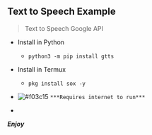 ## Text to Speech Example

> Text to Speech Google API

- Install in Python
  - `python3 -m pip install gtts`

- Install in Termux
  - `pkg install sox -y`


- ![#f03c15](https://via.placeholder.com/15/f03c15/000000?text=+) `***Requires internet to run***`
- 
___Enjoy___

